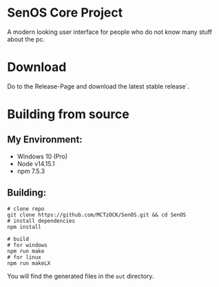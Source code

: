 # SenOS Core Project
A modern looking user interface for people who do not know many stuff about the pc.

# Download
Do to the Release-Page and download the latest stable release´.

# Building from source
## My Environment:
- Windows 10 (Pro)
- Node v14.15.1
- npm 7.5.3

## Building:
```batch
# clone repo
git clone https://github.com/MCTzOCK/SenOS.git && cd SenOS
# install dependencies
npm install

# build
# for windows
npm run make
# for linux
npm run makeLX
```
You will find the generated files in the ``out`` directory.

